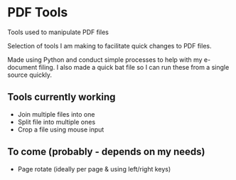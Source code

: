 # PDF Tools
 Tools used to manipulate PDF files

Selection of tools I am making to facilitate quick changes to PDF files. 

Made using Python and conduct simple processes to help with my e-document filing.
I also made a quick bat file so I can run these from a single source quickly. 

## Tools currently working

* Join multiple files into one
* Split file into multiple ones
* Crop a file using mouse input

## To come (probably - depends on my needs)

* Page rotate (ideally per page & using left/right keys)
